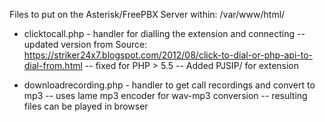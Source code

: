 Files to put on the Asterisk/FreePBX Server
within: /var/www/html/

* clicktocall.php - handler for dialling the extension and connecting
-- updated version from Source: https://striker24x7.blogspot.com/2012/08/click-to-dial-or-php-api-to-dial-from.html
-- fixed for PHP > 5.5
-- Added PJSIP/ for extension

* downloadrecording.php - handler to get call recordings and convert to mp3
-- uses lame mp3 encoder for wav-mp3 conversion
-- resulting files can be played in browser
